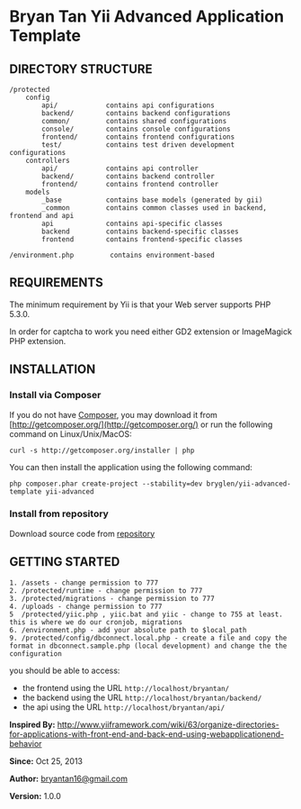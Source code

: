 Bryan Tan Yii Advanced Application Template
===========================================

DIRECTORY STRUCTURE
-------------------

```
/protected
    config
        api/            contains api configurations
        backend/        contains backend configurations
        common/         contains shared configurations
        console/        contains console configurations
        frontend/       contains frontend configurations
        test/           contains test driven development configurations
    controllers
        api/            contains api controller
        backend/        contains backend controller
        frontend/       contains frontend controller
    models
        _base           contains base models (generated by gii)
        _common         contains common classes used in backend, frontend and api
        api             contains api-specific classes
        backend         contains backend-specific classes
        frontend        contains frontend-specific classes

/environment.php         contains environment-based
```

REQUIREMENTS
------------

The minimum requirement by Yii is that your Web server supports PHP 5.3.0.

In order for captcha to work you need either GD2 extension or ImageMagick PHP extension.

INSTALLATION
------------

### Install via Composer

If you do not have [Composer](http://getcomposer.org/), you may download it from
[http://getcomposer.org/](http://getcomposer.org/) or run the following command on Linux/Unix/MacOS:

~~~
curl -s http://getcomposer.org/installer | php
~~~

You can then install the application using the following command:

~~~
php composer.phar create-project --stability=dev bryglen/yii-advanced-template yii-advanced
~~~

### Install from repository

Download source code from [repository](https://github.com/bryglen/yii-advanced-template)

GETTING STARTED
---------------

    1. /assets - change permission to 777
    2. /protected/runtime - change permission to 777
    3. /protected/migrations - change permission to 777
    4. /uploads - change permission to 777
    5  /protected/yiic.php , yiic.bat and yiic - change to 755 at least. this is where we do our cronjob, migrations
    6. /environment.php - add your absolute path to $local_path
    9. /protected/config/dbconnect.local.php - create a file and copy the format in dbconnect.sample.php (local development) and change the the configuration

you should be able to access:

- the frontend using the URL `http://localhost/bryantan/`
- the backend using the URL `http://localhost/bryantan/backend/`
- the api using the URL `http://localhost/bryantan/api/`

**Inspired By:** http://www.yiiframework.com/wiki/63/organize-directories-for-applications-with-front-end-and-back-end-using-webapplicationend-behavior

**Since:** Oct 25, 2013

**Author:** bryantan16@gmail.com

**Version:** 1.0.0